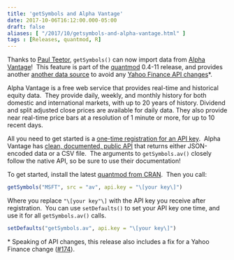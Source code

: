 ```yaml
---
title: 'getSymbols and Alpha Vantage'
date: 2017-10-06T16:12:00.000-05:00
draft: false
aliases: [ "/2017/10/getsymbols-and-alpha-vantage.html" ]
tags : [Releases, quantmod, R]
---
```


Thanks to [Paul Teetor](http://quantdevel.com/public/), `getSymbols()` can now import data from [Alpha Vantage](https://www.alphavantage.co/)!  This feature is part of the [quantmod](http://www.quantmod.com/) 0.4-11 release, and provides another [another data source](http://blog.fosstrading.com/2017/06/yahoo-finance-alternatives.html) to avoid any [Yahoo Finance API changes](http://blog.fosstrading.com/2017/06/quantmod-0-4-9-on-cran.html)\*.
  
Alpha Vantage is a free web service that provides real-time and historical equity data.  They provide daily, weekly, and monthly history for both domestic and international markets, with up to 20 years of history. Dividend and split adjusted close prices are available for daily data. They also provide near real-time price bars at a resolution of 1 minute or more, for up to 10 recent days.

All you need to get started is a [one-time registration for an API key](https://www.alphavantage.co/support/#api-key).  Alpha Vantage has [clean, documented, public API](https://www.alphavantage.co/documentation/) that returns either JSON-encoded data or a CSV file.  The arguments to `getSymbols.av()` closely follow the native API, so be sure to use their documentation!

To get started, install the latest [quantmod from CRAN](https://cran.r-project.org/package=quantmod).  Then you call:

```r
getSymbols("MSFT", src = "av", api.key = "\[your key\]") 
```

Where you replace `"\[your key"\]` with the API key you receive after registration.  You can use `setDefaults()` to set your API key one time, and use it for all `getSymbols.av()` calls.

```r
setDefaults("getSymbols.av", api.key = "\[your key\]")
```

\* Speaking of API changes, this release also includes a fix for a Yahoo Finance change ([#174](https://github.com/joshuaulrich/quantmod/issues/174)).
